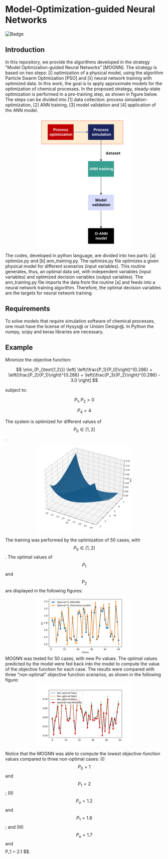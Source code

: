# Model-Optimization-guided Neural Networks
![Badge](https://img.shields.io/badge/Python-blue)

## Introduction
In this repository, we provide the algorithms developed in the strategy "Model Optimization-guided Neural Networks" [MOGNN]. The strategy is based on two steps: [i] optimization of a physical model, using the algorithm Particle Swarm Optimization [PSO] and [ii] neural network training with optimized data.
In this work, the goal is to apply approximate models for the optimization of chemical processes. In the proposed strategy, steady-state optimization is performed in a pre-training step, as shown in figure below. The steps can be divided into [1] data collection: process simulation-optimization, [2] ANN training, [3] model validation and [4] application of the ANN model.
<div align="center">
  <img src="Fig1.svg" alt="Logo" width="300">
</div>

The codes, developed in python language, are divided into two parts: [a] optimize.py and [b] ann_training.py. The optimize.py file optimizes a given physical model for different scenarios (input variables). This routine generates, thus, an optimal data set, with independent variables (input variables) and optimized decision variables (output variables). The ann_training.py file imports the data from the routine [a] and feeds into a neural network training algorithm. Therefore, the optimal decision variables are the targets for neural network training.

## Requirements
To solve models that require simulation software of chemical processes, one must have the license of Hysys@ or Unisim Design@. In Python the numpy, scipy and keras libraries are necessary. 

## Example

Minimize the objective function:

$$
\min_{P_{\text{1,2}}} \left[ \left(\frac{P_1}{P_0}\right)^{0.286} + \left(\frac{P_2}{P_1}\right)^{0.286} + \left(\frac{P_3}{P_2}\right)^{0.286} - 3.0 \right]
$$

subject to:

$$
P_1, P_2 > 0
$$

$$
P_4 = 4
$$

The system is optimized for different values of $$P_0 \in[1,2] $$. 
<div align="center">
  <img src="Fig2.png" alt="Logo" width="300">
</div>

The training was performed by the optimization of 50 cases, with $$P_0 \in[1,2] $$. The optimal values of $$P_1$$ and $$P_2$$ are displayed in the following figures:
<div align="center">
  <img src="Fig3.png" alt="Logo" width="300">
</div>
MOGNN was tested for 50 cases, with new Po values. The optimal values predicted by the model were fed back into the model to compute the value of the objective function for each case. The results were compared with three "non-optimal" objective function scenarios, as shown in the following figure:
<div align="center">
  <img src="Fig4.png" alt="Logo" width="300">
</div>

Notice that the MOGNN was able to compute the lowest objective-function values compared to three non-optimal cases: (I)   $$P_0 =1 $$ and  $$P_1 = 2$$; (II)  $$P_o = 1.2 $$ and  $$P_1 = 1.8 $$; and (III) $$P_o = 1.7$$ and $$ $$P_1 = 2.1 $$. 
